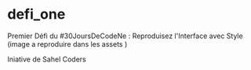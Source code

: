 # defi_one

Premier Défi du #30JoursDeCodeNe : Reproduisez l'Interface avec Style (image a reproduire dans les assets )

Iniative de Sahel Coders


